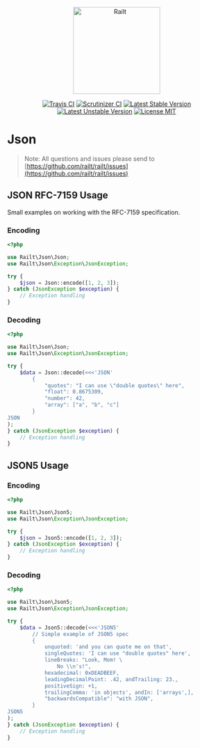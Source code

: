 <p align="center">
    <img src="https://railt.org/images/logo-dark.svg" width="200" alt="Railt" />
</p>

<p align="center">
    <a href="https://travis-ci.org/railt/json"><img src="https://travis-ci.org/railt/json.svg?branch=1.4.x" alt="Travis CI" /></a>
    <a href="https://scrutinizer-ci.com/g/railt/json/?branch=1.4.x"><img src="https://scrutinizer-ci.com/g/railt/json/badges/quality-score.png?b=1.4.x" alt="Scrutinizer CI" /></a>
    <a href="https://packagist.org/packages/railt/json"><img src="https://poser.pugx.org/railt/json/version" alt="Latest Stable Version"></a>
    <a href="https://packagist.org/packages/railt/json"><img src="https://poser.pugx.org/railt/json/v/unstable" alt="Latest Unstable Version"></a>
    <a href="https://raw.githubusercontent.com/railt/json/master/LICENSE"><img src="https://poser.pugx.org/railt/json/license" alt="License MIT"></a>
</p>

# Json

> Note: All questions and issues please send 
to [https://github.com/railt/railt/issues](https://github.com/railt/railt/issues)

## JSON RFC-7159 Usage

Small examples on working with the RFC-7159 specification.

### Encoding

```php
<?php

use Railt\Json\Json;
use Railt\Json\Exception\JsonException;

try {
    $json = Json::encode([1, 2, 3]);
} catch (JsonException $exception) {
    // Exception handling
}
```

### Decoding

```php
<?php

use Railt\Json\Json;
use Railt\Json\Exception\JsonException;

try {
    $data = Json::decode(<<<'JSON'
        {
            "quotes": "I can use \"double quotes\" here",
            "float": 0.8675309,
            "number": 42,
            "array": ["a", "b", "c"]
        }
JSON
);
} catch (JsonException $exception) {
    // Exception handling
}
```

## JSON5 Usage

### Encoding

```php
<?php

use Railt\Json\Json5;
use Railt\Json\Exception\JsonException;

try {
    $json = Json5::encode([1, 2, 3]);
} catch (JsonException $exception) {
    // Exception handling
}
```

### Decoding

```php
<?php

use Railt\Json\Json5;
use Railt\Json\Exception\JsonException;

try {
    $data = Json5::decode(<<<'JSON5'
        // Simple example of JSON5 spec
        {
            unquoted: 'and you can quote me on that',
            singleQuotes: 'I can use "double quotes" here',
            lineBreaks: "Look, Mom! \
                No \\n's!",
            hexadecimal: 0xDEADBEEF,
            leadingDecimalPoint: .42, andTrailing: 23.,
            positiveSign: +1,
            trailingComma: 'in objects', andIn: ['arrays',],
            "backwardsCompatible": "with JSON",
        }
JSON5
);
} catch (JsonException $exception) {
    // Exception handling
}
```
